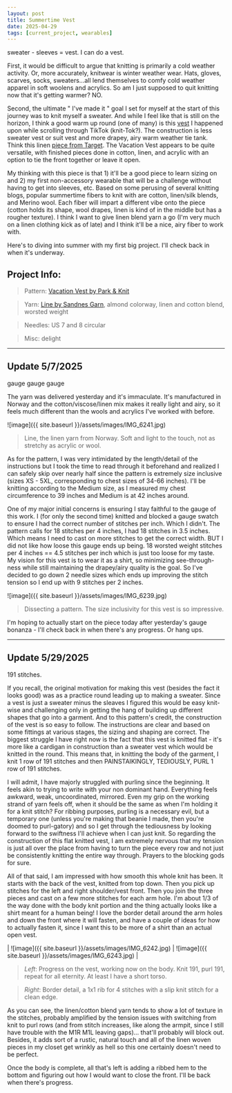 ```yaml
---
layout: post
title: Summertime Vest
date: 2025-04-29
tags: [current_project, wearables]
---
```


sweater - sleeves = vest. I can do a vest. 


First, it would be difficult to argue that knitting is primarily a cold weather activity. Or, more accurately, knitwear is winter weather wear. Hats, gloves, scarves, socks, sweaters...all lend themselves to comfy cold weather apparel in soft woolens and acrylics. So am I just supposed to quit knitting now that it's getting warmer? NO. 

Second, the ultimate " I've made it " goal I set for myself at the start of this journey was to knit myself a sweater. And while I feel like that is still on the horizon, I think a good warm up round (one of many) is this [vest](https://www.ravelry.com/patterns/library/vacation-vest) I happened upon while scrolling through TikTok (knit-Tok?). The construction is less sweater vest or suit vest and more drapey, airy warm weather tie tank. Think this linen [piece from Target](https://www.target.com/p/women-s-linen-tie-v-neck-blouse-a-new-day/-/A-93341549?preselect=93194846#lnk=sametab). The Vacation Vest appears to be quite versatile, with finished pieces done in cotton, linen, and acrylic with an option to tie the front together or leave it open. 

My thinking with this piece is that 1) it'll be a good piece to learn sizing on and 2) my first non-accessory wearable that will be a challenge without having to get into sleeves, etc. Based on some perusing of several knitting blogs, popular summertime fibers to knit with are cotton, linen/silk blends, and Merino wool. Each fiber will impart a different vibe onto the piece (cotton holds its shape, wool drapes, linen is kind of in the middle but has a rougher texture). I think I want to give linen blend yarn a go (I'm very much on a linen clothing kick as of late) and I think it'll be a nice, airy fiber to work with. 

Here's to diving into summer with my first big project. I'll check back in when it's underway.

## Project Info: 
> Pattern: [Vacation Vest by Park & Knit](https://www.ravelry.com/patterns/library/vacation-vest)

> Yarn: [Line by Sandnes Garn](https://www.sandnes-garn.com/line), almond colorway, linen and cotton blend, worsted weight

> Needles: US 7 and 8 circular

> Misc: delight


---
## Update 5/7/2025

gauge gauge gauge


The yarn was delivered yesterday and it's immaculate. It's manufactured in Norway and the cotton/viscose/linen mix makes it really light and airy, so it feels much different than the wools and acrylics I've worked with before. 

![image]({{ site.baseurl }}/assets/images/IMG_6241.jpg)
> Line, the linen yarn from Norway. Soft and light to the touch, not as stretchy as acrylic or wool.

As for the pattern, I was very intimidated by the length/detail of the instructions but I took the time to read through it beforehand and realized I can safely skip over nearly half since the pattern is extremely size inclusive (sizes XS - 5XL, corresponding to chest sizes of 34-66 inches). I'll be knitting according to the Medium size, as I measured my chest circumference to 39 inches and Medium is at 42 inches around. 

One of my major initial concerns is ensuring I stay faithful to the gauge of this work. I (for only the second time) knitted and blocked a gauge swatch to ensure I had the correct number of stitches per inch. Which I didn't. The pattern calls for 18 stitches per 4 inches, I had 18 stitches in 3.5 inches. Which means I need to cast on more stitches to get the correct width. BUT I did not like how loose this gauge ends up being. 18 worsted weight stitches per 4 inches == 4.5 stitches per inch which is just too loose for my taste. My vision for this vest is to wear it as a shirt, so minimizing see-through-ness while still maintaining the drapey/airy quality is the goal. So I've decided to go down 2 needle sizes which ends up improving the stitch tension so I end up with 9 stitches per 2 inches. 

![image]({{ site.baseurl }}/assets/images/IMG_6239.jpg)
> Dissecting a pattern. The size inclusivity for this vest is so impressive. 

I'm hoping to actually start on the piece today after yesterday's gauge bonanza - I'll check back in when there's any progress. Or hang ups. 


---
## Update 5/29/2025

191 stitches. 


If you recall, the original motivation for making this vest (besides the fact it looks good) was as a practice round leading up to making a sweater. Since a vest is just a sweater minus the sleaves I figured this would be easy knit-wise and challenging only in getting the hang of building up different shapes that go into a garment. And to this pattern's credit, the construction of the vest is so easy to follow. The instructions are clear and based on some fittings at various stages, the sizing and shaping are correct. The biggest struggle I have right now is the fact that this vest is knitted flat - it's more like a cardigan in construction than a sweater vest which would be knitted in the round. This means that, in knitting the body of the garment, I knit 1 row of 191 stitches and then PAINSTAIKINGLY, TEDIOUSLY, PURL 1 row of 191 stitches. 


I will admit, I have majorly struggled with purling since the beginning. It feels akin to trying to write with your non dominant hand. Everything feels awkward, weak, uncoordinated, mirrored. Even my grip on the working strand of yarn feels off, when it should be the same as when I'm holding it for a knit stitch? For ribbing purposes, purling is a necessary evil, but a temporary one (unless you're making that beanie I made, then you're doomed to purl-gatory) and so I get through the tediousness by looking forward to the swiftness I'll achieve when I can just knit. So regarding the construction of this flat knitted vest, I am extremely nervous that my tension is just all over the place from having to turn the piece every row and not just be consistently knitting the entire way through. Prayers to the blocking gods for sure.


All of that said, I am impressed with how smooth this whole knit has been. It starts with the back of the vest, knitted from top down. Then you pick up stitches for the left and right shoulder/vest front. Then you join the three pieces and cast on a few more stitches for each arm hole. I'm about 1/3 of the way done with the body knit portion and the thing actually looks like a shirt meant for a human being! I love the border detail around the arm holes and down the front where it will fasten, and have a couple of ideas for how to actually fasten it, since I want this to be more of a shirt than an actual open vest. 

| ![image]({{ site.baseurl }}/assets/images/IMG_6242.jpg) | ![image]({{ site.baseurl }}/assets/images/IMG_6243.jpg) |

> *Left*: Progress on the vest, working now on the body. Knit 191, purl 191, repeat for all eternity. At least I have a short torso. 

> *Right*: Border detail, a 1x1 rib for 4 stitches with a slip knit stitch for a clean edge. 

As you can see, the linen/cotton blend yarn tends to show a lot of texture in the stitches, probably amplified by the tension issues with switching from knit to purl rows (and from stitch increases, like along the armpit, since I still have trouble with the M1R M1L leaving gaps)... that'll probably will block out. Besides, it adds sort of a rustic, natural touch and all of the linen woven pieces in my closet get wrinkly as hell so this one certainly doesn't need to be perfect. 

Once the body is complete, all that's left is adding a ribbed hem to the bottom and figuring out how I would want to close the front. I'll be back when there's progress. 

